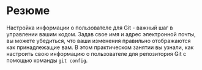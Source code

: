 # Резюме

Настройка информации о пользователе для Git - важный шаг в управлении вашим кодом. Задав свое имя и адрес электронной почты, вы можете убедиться, что ваши изменения правильно отображаются как принадлежащие вам. В этом практическом занятии вы узнали, как настроить свою информацию о пользователе для репозитория Git с помощью команды `git config`.
